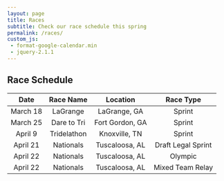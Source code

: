```yaml
---
layout: page
title: Races
subtitle: Check our race schedule this spring
permalink: /races/
custom_js:
 - format-google-calendar.min
 - jquery-2.1.1
---
```

## Race Schedule

|   Date   |  Race Name  |     Location    |      Race Type     |
|:--------:|:-----------:|:---------------:|:------------------:|
| March 18 |   LaGrange  |   LaGrange, GA  |       Sprint       |
| March 25 | Dare to Tri | Fort Gordon, GA |       Sprint       |
|  April 9 | Tridelathon |  Knoxville, TN  |       Sprint       |
| April 21 |  Nationals  |  Tuscaloosa, AL | Draft Legal Sprint |
| April 22 |  Nationals  |  Tuscaloosa, AL |       Olympic      |
| April 22 |  Nationals  |  Tuscaloosa, AL |  Mixed Team Relay  |
